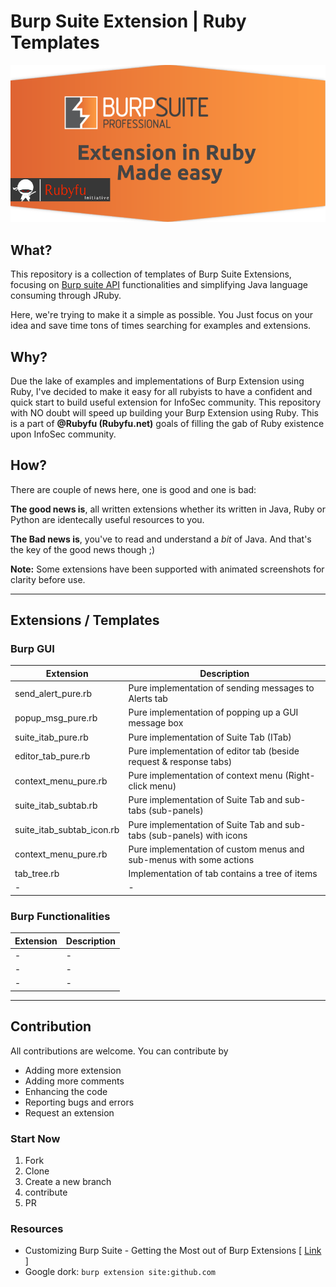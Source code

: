 # Burp Suite Extension | Ruby Templates

![](burp-ruby.png)

## What? 

This repository is a collection of templates of Burp Suite Extensions, focusing on [Burp suite API](https://portswigger.net/burp/extender/api/) functionalities and simplifying Java language consuming through JRuby.

Here, we're trying to make it a simple as possible. You Just focus on your idea and save time tons of times searching for examples and extensions.

## Why? 

Due the lake of examples and implementations of Burp Extension using Ruby, I've decided to make it easy for all rubyists to have a confident and quick start to build useful extension for InfoSec community. This repository with NO doubt will speed up building your Burp Extension using Ruby. This is a part of **@Rubyfu (Rubyfu.net)** goals of filling the gab of Ruby existence upon InfoSec community.

## How? 

There are couple of news here, one is good and one is bad:

**The good news is**, all written extensions whether its written in Java, Ruby or Python are identecally useful resources to you.

**The Bad news is**, you've to read and understand a *bit* of Java. And that's the key of the good news though ;) 



**Note:** Some extensions have been supported with animated screenshots for clarity before use.

---

## Extensions / Templates

### Burp GUI 

| Extension                 | Description                              |
| ------------------------- | ---------------------------------------- |
| send_alert_pure.rb        | Pure implementation of sending messages to Alerts tab |
| popup_msg_pure.rb         | Pure implementation of popping up a GUI message box |
| suite_itab_pure.rb        | Pure implementation of Suite Tab (ITab)  |
| editor_tab_pure.rb        | Pure implementation of editor tab (beside request & response tabs) |
| context_menu_pure.rb      | Pure implementation of context menu (Right-click menu) |
| suite_itab_subtab.rb      | Pure implementation of Suite Tab and sub-tabs (sub-panels) |
| suite_itab_subtab_icon.rb | Pure implementation of Suite Tab and sub-tabs (sub-panels) with icons |
| context_menu_pure.rb      | Pure implementation of custom menus and sub-menus with some actions |
| tab_tree.rb               | Implementation of tab contains a tree of items |
| -                         | -                                        |

### Burp Functionalities 

| Extension | Description |
| --------- | ----------- |
| -         | -           |
| -         | -           |
| -         | -           |



---

## Contribution 

All contributions are welcome. You can contribute by

* Adding more extension 
* Adding more comments 
* Enhancing the code 
* Reporting bugs and errors 
* Request an extension

### Start Now 

1. Fork 
2. Clone 
3. Create a new branch 
4. contribute 
5. PR




### Resources 

* Customizing Burp Suite - Getting the Most out of Burp Extensions [ [Link](http://www.slideshare.net/AugustDetlefsen/burp-extensions) ]
* Google dork: `burp extension site:github.com`